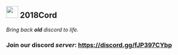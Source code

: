 ## <img src="https://avatars.githubusercontent.com/u/129302454?s=400&u=7e5c01fcdb765e27a2dd8d404ed9eb6d0392d8af&v=4" width="32px" height="32px"></img> 2018Cord 
*Bring back **old** discord to life.*

### Join our discord *server*: https://discord.gg/fJP397CYbp
